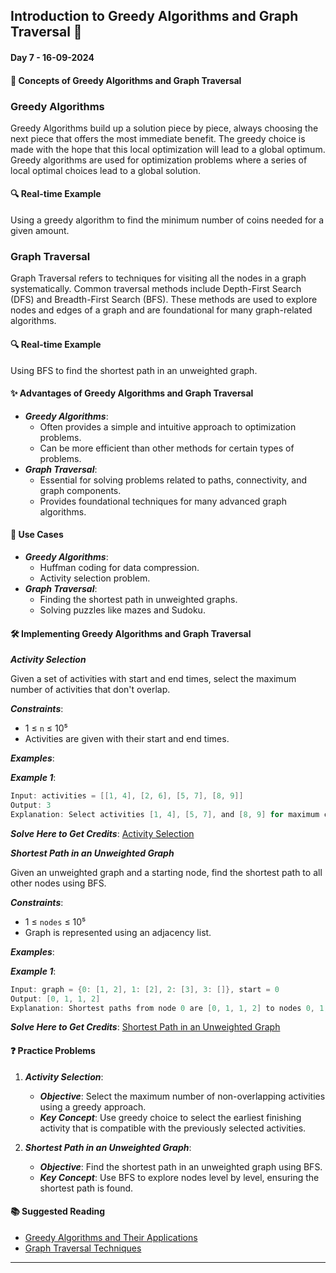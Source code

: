 
## Introduction to Greedy Algorithms and Graph Traversal 🚀

#### Day 7 - 16-09-2024

#### **📖 Concepts of Greedy Algorithms and Graph Traversal**

### Greedy Algorithms
Greedy Algorithms build up a solution piece by piece, always choosing the next piece that offers the most immediate benefit. The greedy choice is made with the hope that this local optimization will lead to a global optimum. Greedy algorithms are used for optimization problems where a series of local optimal choices lead to a global solution.

#### 🔍 Real-time Example
Using a greedy algorithm to find the minimum number of coins needed for a given amount.

### Graph Traversal
Graph Traversal refers to techniques for visiting all the nodes in a graph systematically. Common traversal methods include Depth-First Search (DFS) and Breadth-First Search (BFS). These methods are used to explore nodes and edges of a graph and are foundational for many graph-related algorithms.

#### 🔍 Real-time Example
Using BFS to find the shortest path in an unweighted graph.

#### **✨ Advantages of Greedy Algorithms and Graph Traversal**

- **_Greedy Algorithms_**:
  - Often provides a simple and intuitive approach to optimization problems.
  - Can be more efficient than other methods for certain types of problems.
- **_Graph Traversal_**:
  - Essential for solving problems related to paths, connectivity, and graph components.
  - Provides foundational techniques for many advanced graph algorithms.

#### **🌟 Use Cases**

- **_Greedy Algorithms_**:
  - Huffman coding for data compression.
  - Activity selection problem.
- **_Graph Traversal_**:
  - Finding the shortest path in unweighted graphs.
  - Solving puzzles like mazes and Sudoku.

#### **🛠️ Implementing Greedy Algorithms and Graph Traversal**

**_Activity Selection_**

Given a set of activities with start and end times, select the maximum number of activities that don't overlap.

**_Constraints_**:

- 1 ≤ `n` ≤ 10⁵
- Activities are given with their start and end times.

**_Examples_**:

**_Example 1_**:

```java
Input: activities = [[1, 4], [2, 6], [5, 7], [8, 9]]
Output: 3
Explanation: Select activities [1, 4], [5, 7], and [8, 9] for maximum count without overlap.
```

**_Solve Here to Get Credits_**: [Activity Selection](https://www.geeksforgeeks.org/activity-selection-problem-greedy-algo-1/)

**_Shortest Path in an Unweighted Graph_**

Given an unweighted graph and a starting node, find the shortest path to all other nodes using BFS.

**_Constraints_**:

- 1 ≤ `nodes` ≤ 10⁵
- Graph is represented using an adjacency list.

**_Examples_**:

**_Example 1_**:

```java
Input: graph = {0: [1, 2], 1: [2], 2: [3], 3: []}, start = 0
Output: [0, 1, 1, 2]
Explanation: Shortest paths from node 0 are [0, 1, 1, 2] to nodes 0, 1, 2, and 3 respectively.
```

**_Solve Here to Get Credits_**: [Shortest Path in an Unweighted Graph](https://www.geeksforgeeks.org/breadth-first-search-or-bfs-for-a-graph/)


#### **❓ Practice Problems**

1. **_Activity Selection_**:
   - **_Objective_**: Select the maximum number of non-overlapping activities using a greedy approach.
   - **_Key Concept_**: Use greedy choice to select the earliest finishing activity that is compatible with the previously selected activities.

2. **_Shortest Path in an Unweighted Graph_**:
   - **_Objective_**: Find the shortest path in an unweighted graph using BFS.
   - **_Key Concept_**: Use BFS to explore nodes level by level, ensuring the shortest path is found.


#### **📚 Suggested Reading**

- [Greedy Algorithms and Their Applications](https://www.geeksforgeeks.org/greedy-algorithms/)
- [Graph Traversal Techniques](https://www.geeksforgeeks.org/graph-traversal-techniques/)

---

